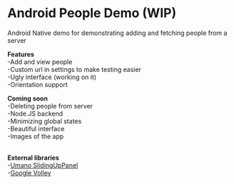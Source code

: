 # Android People Demo (WIP)

Android Native demo for demonstrating adding and fetching people from a server<br>

<b>Features</b><br>
-Add and view people<br>
-Custom url in settings to make testing easier<br>
-Ugly interface (working on it)<br>
-Orientation support<br>


<b>Coming soon</b><br>
-Deleting people from server<br>
-Node.JS backend<br>
-Minimizing global states<br>
-Beautiful interface<br>
-Images of the app<br>
<br>

<b>External libraries</b><br>
-[Umano SlidingUpPanel](https://github.com/umano/AndroidSlidingUpPanel)<br>
-[Google Volley](https://github.com/google/volley)
